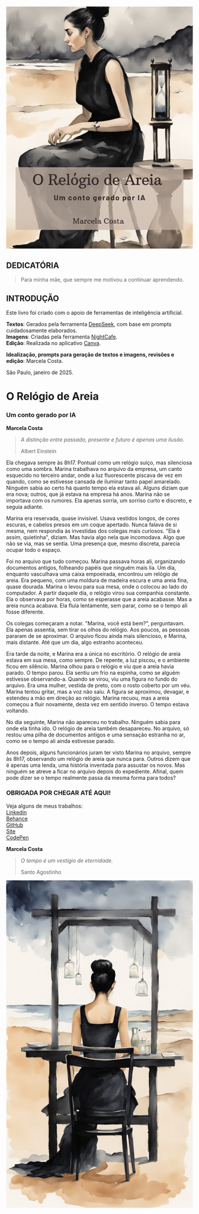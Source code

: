 ![capa](/imagens/capa.png)  

## DEDICATÓRIA    



    
      
        
 

>Para minha mãe, que sempre me motivou a continuar aprendendo.    
  
  
  


## INTRODUÇÃO  



Este livro foi criado com o apoio de ferramentas de inteligência artificial.  

**Textos**: Gerados pela ferramenta [DeepSeek](), com base em prompts cuidadosamente elaborados.  
**Imagens**: Criadas pela ferramenta [NightCafe]().  
**Edição**: Realizada no aplicativo [Canva]().    

**Idealização, prompts para geração de textos e imagens, revisões e edição**: Marcela Costa.    
  

São Paulo, janeiro de 2025.  



 
# O Relógio de Areia  


### Um conto gerado por IA  



**Marcela Costa**  





>_A distinção entre passado, presente e futuro é apenas uma ilusão_.
>
> Albert Einstein

Ela chegava sempre às 8h17. Pontual como um relógio suíço, mas silenciosa como uma sombra. Marina trabalhava no arquivo da empresa, um canto esquecido no terceiro andar, onde a luz fluorescente piscava de vez em quando, como se estivesse cansada de iluminar tanto papel amarelado. Ninguém sabia ao certo há quanto tempo ela estava ali. Alguns diziam que era nova; outros, que já estava na empresa há anos. Marina não se importava com os rumores. Ela apenas sorria, um sorriso curto e discreto, e seguia adiante.  

Marina era reservada, quase invisível. Usava vestidos longos, de cores escuras, e cabelos presos em um coque apertado. Nunca falava de si mesma, nem respondia às investidas dos colegas mais curiosos. "Ela é assim, quietinha", diziam. Mas havia algo nela que incomodava. Algo que não se via, mas se sentia. Uma presença que, mesmo discreta, parecia ocupar todo o espaço.  

Foi no arquivo que tudo começou. Marina passava horas ali, organizando documentos antigos, folheando papéis que ninguém mais lia. Um dia, enquanto vasculhava uma caixa empoeirada, encontrou um relógio de areia. Era pequeno, com uma moldura de madeira escura e uma areia fina, quase dourada. Marina o levou para sua mesa, onde o colocou ao lado do computador. A partir daquele dia, o relógio virou sua companhia constante. Ela o observava por horas, como se esperasse que a areia acabasse. Mas a areia nunca acabava. Ela fluía lentamente, sem parar, como se o tempo ali fosse diferente.  

Os colegas começaram a notar. "Marina, você está bem?", perguntavam. Ela apenas assentia, sem tirar os olhos do relógio. Aos poucos, as pessoas pararam de se aproximar. O arquivo ficou ainda mais silencioso, e Marina, mais distante. Até que um dia, algo estranho aconteceu.  

Era tarde da noite, e Marina era a única no escritório. O relógio de areia estava em sua mesa, como sempre. De repente, a luz piscou, e o ambiente ficou em silêncio. Marina olhou para o relógio e viu que a areia havia parado. O tempo parou. Ela sentiu um frio na espinha, como se alguém estivesse observando-a. Quando se virou, viu uma figura no fundo do arquivo. Era uma mulher, vestida de preto, com o rosto coberto por um véu. Marina tentou gritar, mas a voz não saiu. A figura se aproximou, devagar, e estendeu a mão em direção ao relógio. Marina recuou, mas a areia começou a fluir novamente, desta vez em sentido inverso. O tempo estava voltando.  

No dia seguinte, Marina não apareceu no trabalho. Ninguém sabia para onde ela tinha ido. O relógio de areia também desapareceu. No arquivo, só restou uma pilha de documentos antigos e uma sensação estranha no ar, como se o tempo ali ainda estivesse parado.  

Anos depois, alguns funcionários juram ter visto Marina no arquivo, sempre às 8h17, observando um relógio de areia que nunca para. Outros dizem que é apenas uma lenda, uma história inventada para assustar os novos. Mas ninguém se atreve a ficar no arquivo depois do expediente. Afinal, quem pode dizer se o tempo realmente passa da mesma forma para todos?  

### OBRIGADA POR CHEGAR ATÉ AQUI!    
  
Veja alguns de meus trabalhos:  
[Linkedin](http://www.linkedin.com/in/marcela--costa)    
[Behance](https://www.behance.net/marcelaamorim)  
[GitHub](https://github.com/MarcelaCostaA)  
[Site](https://marcelacostaa.github.io/portfolio/)  
[CodePen](https://codepen.io/Marcela-Costa)       


**Marcela Costa**  






>_O tempo é um vestígio de eternidade._  
>
>Santo Agostinho

![imagem](/imagens/o_relogio_de_areia_2.jpg)  



